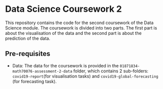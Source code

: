 # Data Science Coursework 2

This repository contains the code for the second coursework of the Data Science module. The coursework is divided into two parts. The first part is about the visualisation of the data and the second part is about the prediction of the data.

## Pre-requisites
- Data: The data for the coursework is provided in the `01871834-math70076-assessment-2-data` folder, which contains 2 sub-folders: `covid19-report`(for visualisation tasks) and `covid19-global-forecasting` (for forecasting task).